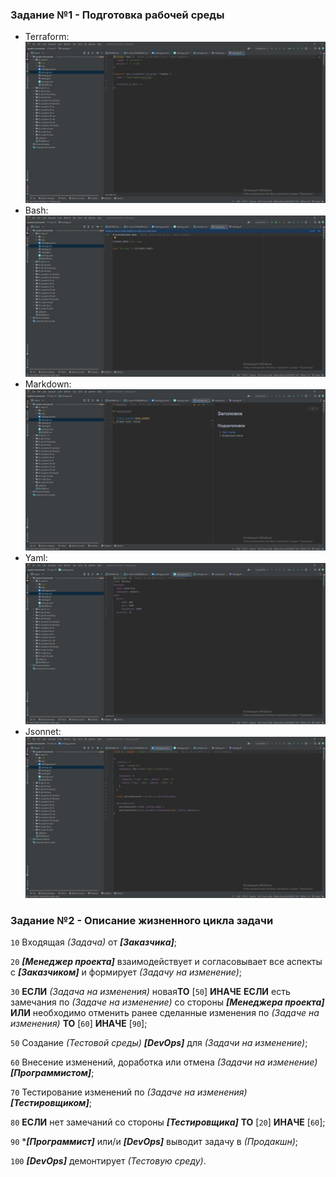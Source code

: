 ### Задание №1 - Подготовка рабочей среды

 - Terraform: ![](https://github.com/sergey-svet-melnikov/My-Tutorial/blob/main/DevOps-22/Home_Work/01-intro-01/img/Sergey%20Melnikov%20netology.tf.png?raw=true)
 - Bash: ![](https://github.com/sergey-svet-melnikov/My-Tutorial/blob/main/DevOps-22/Home_Work/01-intro-01/img/Sergey%20Melnikov%20netology%20SH.png?raw=true)
 - Markdown: ![](https://github.com/sergey-svet-melnikov/My-Tutorial/blob/main/DevOps-22/Home_Work/01-intro-01/img/Sergey%20Melnikov%20netology.md.png?raw=true)
 - Yaml: ![](https://github.com/sergey-svet-melnikov/My-Tutorial/blob/main/DevOps-22/Home_Work/01-intro-01/img/Sergey%20Melnikov%20netology.yaml.png?raw=true)
 - Jsonnet: ![](https://github.com/sergey-svet-melnikov/My-Tutorial/blob/main/DevOps-22/Home_Work/01-intro-01/img/Sergey%20Melnikov%20netology.jsonnet.png?raw=true)

### Задание №2 - Описание жизненного цикла задачи

`10` Входящая *(Задача)* от ***[Заказчика]***;

`20` ***[Менеджер проекта]*** взаимодействует и согласовывает все аспекты с ***[Заказчиком]*** и формирует *(Задачу на изменение)*;

`30` **ЕСЛИ** *(Задача на изменения)* новая**ТО** [`50`] **ИНАЧЕ** **ЕСЛИ** есть замечания по *(Задаче на изменение)* со стороны ***[Менеджера проекта]*** **ИЛИ** необходимо отменить ранее сделанные изменения по *(Задаче на изменения)* **ТО** [`60`] **ИНАЧЕ** [`90`];

`50` Создание *(Тестовой среды)* ***[DevOps]*** для *(Задачи на изменение)*; 

`60` Внесение изменений, доработка или отмена *(Задачи на изменение)* ***[Программистом]***;

`70` Тестирование изменений по *(Задаче на изменения)* ***[Тестировщиком]***;

`80` **ЕСЛИ** нет замечаний со стороны ***[Тестировщика]*** **ТО** [`20`] **ИНАЧЕ** [`60`];

`90`  ****[Программист]*** или/и ***[DevOps]*** выводит задачу в *(Продакшн)*; 

`100` ***[DevOps]*** демонтирует *(Тестовую среду)*.
